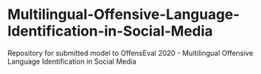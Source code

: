 # Multilingual-Offensive-Language-Identification-in-Social-Media
Repository for submitted model to OffensEval 2020 - Multilingual Offensive Language Identification in Social Media 
